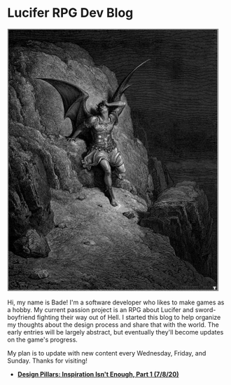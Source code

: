 # Lucifer RPG Dev Blog
![](./f861226a73e94460c0d8ea150ac741f1.jpg)

Hi, my name is Bade! I'm a software developer who likes to make games as a hobby. My current passion project is an RPG about Lucifer and sword-boyfriend fighting their way out of Hell. I started this blog to help organize my thoughts about the design process and share that with the world. The early entries will be largely abstract, but eventually they'll become updates on the game's progress.

My plan is to update with new content every Wednesday, Friday, and Sunday. Thanks for visiting!

- [**Design Pillars: Inspiration Isn't Enough, Part 1 (7/8/20)**](./entry01-pillarspt1.md)
